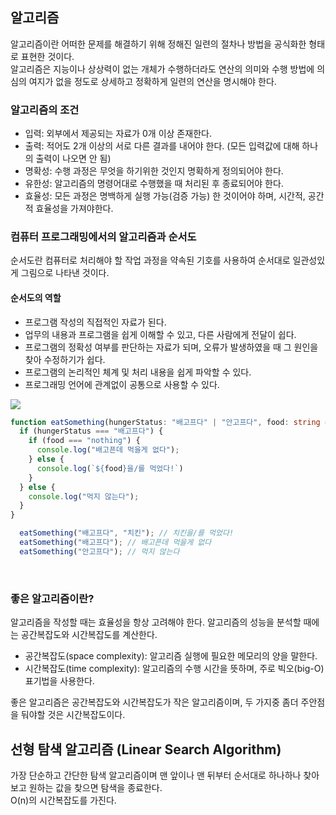 ## 알고리즘
알고리즘이란 어떠한 문제를 해결하기 위해 정해진 일련의 절차나 방법을 공식화한 형태로 표현한 것이다.   
알고리즘은 지능이나 상상력이 없는 개체가 수행하더라도 연산의 의미와 수행 방법에 의심의 여지가 없을 정도로 상세하고 정확하게 일련의 연산을 명시해야 한다.   
### 알고리즘의 조건
* 입력: 외부에서 제공되는 자료가 0개 이상 존재한다.
* 출력: 적어도 2개 이상의 서로 다른 결과를 내어야 한다. (모든 입력값에 대해 하나의 출력이 나오면 안 됨)
* 명확성: 수행 과정은 무엇을 하기위한 것인지 명확하게 정의되어야 한다.
* 유한성: 알고리즘의 명령어대로 수행했을 때 처리된 후 종료되어야 한다.
* 효율성: 모든 과정은 명백하게 실행 가능(검증 가능) 한 것이어야 하며, 시간적, 공간적 효율성을 가져야한다.

### 컴퓨터 프로그래밍에서의 알고리즘과 순서도
순서도란 컴퓨터로 처리해야 할 작업 과정을 약속된 기호를 사용하여 순서대로 일관성있게 그림으로 나타낸 것이다.
#### 순서도의 역할
* 프로그램 작성의 직접적인 자료가 된다.
* 업무의 내용과 프로그램을 쉽게 이해할 수 있고, 다른 사람에게 전달이 쉽다.
* 프로그램의 정확성 여부를 판단하는 자료가 되며, 오류가 발생하였을 때 그 원인을 찾아 수정하기가 쉽다.
* 프로그램의 논리적인 체계 및 처리 내용을 쉽게 파악할 수 있다.
* 프로그래밍 언어에 관계없이 공통으로 사용할 수 있다.
<img src="https://t1.daumcdn.net/cfile/tistory/2660153C56951BDE2C">
<br/>

```typescript
function eatSomething(hungerStatus: "배고프다" | "안고프다", food: string = "nothing") {
  if (hungerStatus === "배고프다") {
    if (food === "nothing") {
      console.log("배고픈데 먹을게 없다");
    } else {
      console.log(`${food}을/를 먹었다!`)
    }
  } else {
    console.log("먹지 않는다");
  }
}

  eatSomething("배고프다", "치킨"); // 치킨을/를 먹었다!
  eatSomething("배고프다"); // 배고픈데 먹을게 없다
  eatSomething("안고프다"); // 먹지 않는다
```
<br/>

### 좋은 알고리즘이란?
알고리즘을 작성할 때는 효율성을 항상 고려해야 한다. 알고리즘의 성능을 분석할 때에는 공간복잡도와 시간복잡도를 계산한다.
* 공간복잡도(space complexity): 알고리즘 실행에 필요한 메모리의 양을 말한다.
* 시간복잡도(time complexity): 알고리즘의 수행 시간을 뜻하며, 주로 빅오(big-O) 표기법을 사용한다.
   
좋은 알고리즘은 공간복잡도와 시간복잡도가 작은 알고리즘이며, 두 가지중 좀더 주안점을 둬야할 것은 시간복잡도이다.
<br/>

## 선형 탐색 알고리즘 (Linear Search Algorithm)
가장 단순하고 간단한 탐색 알고리즘이며 맨 앞이나 맨 뒤부터 순서대로 하나하나 찾아보고 원하는 값을 찾으면 탐색을 종료한다.   
O(n)의 시간복잡도를 가진다.
